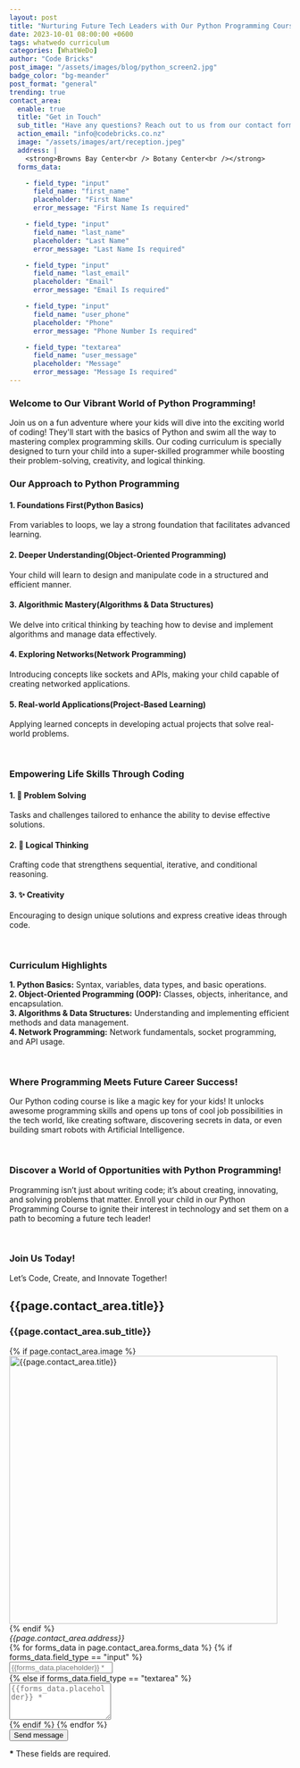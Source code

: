 ```yaml
---
layout: post
title: "Nurturing Future Tech Leaders with Our Python Programming Course!"
date: 2023-10-01 08:00:00 +0600
tags: whatwedo curriculum
categories: [WhatWeDo]
author: "Code Bricks"
post_image: "/assets/images/blog/python_screen2.jpg"
badge_color: "bg-meander"
post_format: "general"
trending: true
contact_area:
  enable: true
  title: "Get in Touch"
  sub_title: "Have any questions? Reach out to us from our contact form and we will get back to you shortly."
  action_email: "info@codebricks.co.nz"
  image: "/assets/images/art/reception.jpeg"
  address: |
    <strong>Browns Bay Center<br /> Botany Center<br /></strong>
  forms_data: 

    - field_type: "input"
      field_name: "first_name"
      placeholder: "First Name" 
      error_message: "First Name Is required"

    - field_type: "input"
      field_name: "last_name"
      placeholder: "Last Name"
      error_message: "Last Name Is required"

    - field_type: "input"
      field_name: "last_email"
      placeholder: "Email"
      error_message: "Email Is required"

    - field_type: "input"
      field_name: "user_phone"
      placeholder: "Phone"
      error_message: "Phone Number Is required"

    - field_type: "textarea"
      field_name: "user_message"
      placeholder: "Message"
      error_message: "Message Is required"
---
```


<!-- <h5>🚀 Transforming Beginners into Skilled Programmers! 🚀</h5> -->
<h3>Welcome to Our Vibrant World of Python Programming!</h3>
<p>Join us on a fun adventure where your kids will dive into the exciting world of coding! They'll start with the basics of Python and swim all the way to mastering complex programming skills. Our coding curriculum is specially designed to turn your child into a super-skilled programmer while boosting their problem-solving, creativity, and logical thinking.</p>

<h3>Our Approach to Python Programming</h3> 
<h4>1. Foundations First(Python Basics)</h4> 
<p>From variables to loops, we lay a strong foundation that facilitates advanced learning.</p>
<h4>2. Deeper Understanding(Object-Oriented Programming)</h4> 
<p>Your child will learn to design and manipulate code in a structured and efficient manner.</p>
<h4>3. Algorithmic Mastery(Algorithms & Data Structures)</h4> 
<p>We delve into critical thinking by teaching how to devise and implement algorithms and manage data effectively.</p>
<h4>4. Exploring Networks(Network Programming)</h4> 
<p>Introducing concepts like sockets and APIs, making your child capable of creating networked applications.</p>
<h4>5. Real-world Applications(Project-Based Learning)</h4> 
<p>Applying learned concepts in developing actual projects that solve real-world problems.</p>

<br>

<h3>Empowering Life Skills Through Coding</h3>
<h4>1. 💪 Problem Solving</h4>
<p>Tasks and challenges tailored to enhance the ability to devise effective solutions.</p>
<h4>2. 🧠 Logical Thinking</h4>
<p>Crafting code that strengthens sequential, iterative, and conditional reasoning.</p>
<h4>3. ✨ Creativity</h4>
<p>Encouraging to design unique solutions and express creative ideas through code.</p>

<br>

<h3>Curriculum Highlights</h3>
<p><b>1. Python Basics:</b> Syntax, variables, data types, and basic operations.<br>
<b>2. Object-Oriented Programming (OOP):</b> Classes, objects, inheritance, and encapsulation.<br>
<b>3. Algorithms & Data Structures:</b> Understanding and implementing efficient methods and data management.<br>
<b>4. Network Programming:</b> Network fundamentals, socket programming, and API usage.</p>

<br>

<h3>Where Programming Meets Future Career Success!</h3>
<p>
Our Python coding course is like a magic key for your kids! It unlocks awesome programming skills and opens up tons of cool job possibilities in the tech world, like creating software, discovering secrets in data, or even building smart robots with Artificial Intelligence.
</p>

<br>

<h3>Discover a World of Opportunities with Python Programming!</h3>
<p>
Programming isn’t just about writing code; it’s about creating, innovating, and solving problems that matter. Enroll your child in our Python Programming Course to ignite their interest in technology and set them on a path to becoming a future tech leader!
</p>

<br>

<h3>Join Us Today!</h3>
Let’s Code, Create, and Innovate Together!


<div class="contact-area"> 
<div class="wrapper gray-wrapper">
    <div class="container inner">
    <div class="row">
        <div class="col-md-7 mx-auto">
        <h2 class="title-color color-gray text-center">{{page.contact_area.title}}</h2>
        <h3 class="display-3 text-center">{{page.contact_area.sub_title}}</h3>
        <div class="space40"></div>
        </div>
    </div>
    <div class="row align-items-center">
        <div class="col-lg-6">
        <div>
            {% if page.contact_area.image %}
            <div class="img-blob blob3">
            <img src="{{page.contact_area.image}}" style="width: 30rem" alt="{{page.contact_area.title}}"/>
            </div>
            {% endif %}
            <div class="row counter counter-s position-absolute" style="top: 60%; left: 15%;">
            <div class="col-md-10 text-center">
                <div class="full-circle bg-default color-white">
                <div class="full-circle-inner">
                <address class="mb-0">
                    {{page.contact_area.address}}
                </address>
                </div>
                <!--/.full-circle-inner -->
                </div>
                <!--/.full-circle -->
            </div>
            <!--/column -->
            </div>
            <!--/.row -->
        </div>
        </div>
        <!--/column -->
        <div class="space50 d-lg-none"></div>
        <div class="col-lg-6 pl-40 pl-md-15">
        <form name="contact_whatwedo2" id="contact-form" data-netlify="true">
            <div class="messages"></div>
            <div class="controls">
            <div class="form-row">
                {% for forms_data in page.contact_area.forms_data %}
                {% if forms_data.field_type == "input" %}
                <div class="col-md-5">
                    <div class="form-group">
                    <input id="{{forms_data.field_name}}" type="text" name="{{forms_data.field_name}}" class="form-control" placeholder="{{forms_data.placeholder}} *" required="required" data-error="{{forms_data.error_message}}">
                    <div class="help-block with-errors"></div>
                    </div>
                </div>
                {% else if forms_data.field_type == "textarea" %}
                <div class="col-md-10">
                    <div class="form-group">
                    <textarea id="{{forms_data.field_name}}" name="{{forms_data.field_name}}" class="form-control" placeholder="{{forms_data.placeholder}} *" rows="4" required="required" data-error="{{forms_data.error_message}}"></textarea>
                    <div class="help-block with-errors"></div>
                    </div>
                </div>
                    {% endif %}
                {% endfor %}
            </div>
            <div class="form-row">
                <div class="col-md-12">
                <input type="submit" class="btn btn-send" value="Send message">
                </div>
            </div>
            <div class="form-row">
                <div class="col-md-12">
                <p class="text-muted mb-0"><strong>*</strong> These fields are required.</p>
                </div>
            </div>
            </div>
        </form>
        <!-- /form -->
        </div>
        <!--/column -->
    </div>
    </div>
</div>
</div>
